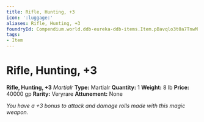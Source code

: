```yaml
---
title: Rifle, Hunting, +3
icon: ':luggage:'
aliases: Rifle, Hunting, +3
foundryId: Compendium.world.ddb-eureka-ddb-items.Item.pBavqlo3t0a7TnwM
tags:
- Item
---
```


# Rifle, Hunting, +3

**Rifle, Hunting, +3**
_Martialr_
**Type:** Martialr
**Quantity:** 1
**Weight:** 8 lb
**Price:** 40000 gp
**Rarity:** Veryrare
**Attunement:** None

*You have a +3 bonus to attack and damage rolls made with this magic weapon.*
